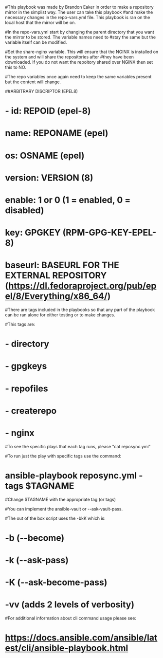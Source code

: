 #This playbook was made by Brandon Eaker in order to make a repository mirror in the simplist way. The user can take this playbook
#and make the necessary changes in the repo-vars.yml file. This playbook is ran on the local host that the mirror will be on. 

#In the repo-vars.yml start by changing the parent directory that you want the mirror to be stored. The variable names need to
#stay the same but the variable itself can be modified. 

#Set the share-nginx variable. This will ensure that the NGINX is installed on the system and will share the repositories after
#they have been downloaded. If you do not want the repoitory shared over NGINX then set this to NO. 

#The repo variables once again need to keep the same variables present but the content will change.

##ARBITRARY DISCRIPTOR (EPEL8)

#  - id: REPOID (epel-8)
#    name: REPONAME (epel)
#    os: OSNAME (epel)
#    version: VERSION (8)
#    enable: 1 or 0 (1 = enabled, 0 = disabled)
#    key: GPGKEY (RPM-GPG-KEY-EPEL-8)
#    baseurl: BASEURL FOR THE EXTERNAL REPOSITORY (https://dl.fedoraproject.org/pub/epel/8/Everything/x86_64/)


#There are tags included in the playbooks so that any part of the playbook can be ran alone for either testing or to make changes. 

#This tags are:
# - directory
# - gpgkeys
# - repofiles
# - createrepo
# - nginx

#To see the specific plays that each tag runs, please "cat reposync.yml"

#To run just the play with specific tags use the command:
# ansible-playbook reposync.yml -tags $TAGNAME

#Change $TAGNAME with the appropriate tag (or tags)

#You can implement the ansible-vault or --ask-vault-pass. 

#The out of the box script uses the -bkK which is:
# -b (--become)
# -k (--ask-pass)
# -K (--ask-become-pass)
# -vv (adds 2 levels of verbosity)


#For additional information about cli command usage please see: 
# https://docs.ansible.com/ansible/latest/cli/ansible-playbook.html
